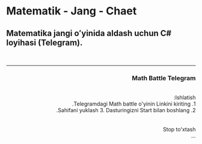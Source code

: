 # Matematik - Jang - Chaet
## Matematika jangi oʻyinida aldash uchun C# loyihasi (Telegram).
<br>
<hr>
<div dir="rtl">
     <h3>Math Battle Telegram </h3>
     <br>
     <span>Ishlatish:</span>
     <br>
         1. Telegramdagi Math battle o'yinin Linkini kiriting.<br>
         2. Sahifani yuklash
         3. Dasturingizni Start bilan boshlang.<br>
     <br><br>
     <span>Stop toʻxtash</span>
     <br>
         ...</li>
   </div>